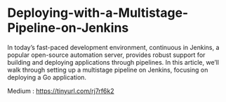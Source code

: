 # Deploying-with-a-Multistage-Pipeline-on-Jenkins
In today’s fast-paced development environment, continuous in Jenkins, a popular open-source automation server, provides robust support for building and deploying applications through pipelines. In this article, we’ll walk through setting up a multistage pipeline on Jenkins, focusing on deploying a Go application.

Medium : https://tinyurl.com/rj7rf6k2
